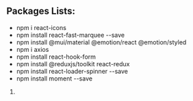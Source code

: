 ## Packages Lists:
* npm i react-icons
* npm install react-fast-marquee --save
* npm install @mui/material @emotion/react @emotion/styled
* npm i axios
* npm install react-hook-form
* npm install @reduxjs/toolkit react-redux
* npm install react-loader-spinner --save
* npm install moment --save

<!-- steps for authentication -->
1. 